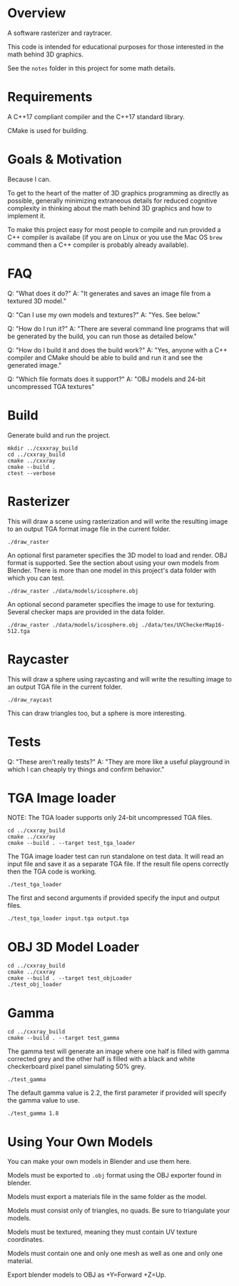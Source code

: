 # Overview

A software rasterizer and raytracer.

This code is intended for educational purposes
for those interested in the math behind 3D graphics.

See the `notes` folder in this project for some math details.

# Requirements

A C++17 compliant compiler and the C++17 standard library.

CMake is used for building.

# Goals & Motivation

Because I can.

To get to the heart of the matter of 3D graphics programming
as  directly as  possible,  generally minimizing  extraneous
details for  reduced cognitive complexity in  thinking about
the math behind 3D graphics and how to implement it.

To make this project easy for most people to compile and run
provided a C++ compiler is availabe  (if you are on Linux or
you use  the Mac OS  `brew` command  then a C++  compiler is
probably already available).

# FAQ

Q: "What does it do?"
A: "It generates and saves an image file from a textured 3D model."

Q: "Can I use my own models and textures?"
A: "Yes. See below."

Q: "How do I run it?"
A: "There are several command line programs that will be generated by the build, you can run those as detailed below."

Q: "How do I build it and does the build work?"
A: "Yes, anyone with a C++ compiler and CMake should be able to build and run it and see the generated image."

Q: "Which file formats does it support?"
A: "OBJ models and 24-bit uncompressed TGA textures"

# Build

Generate build and run the project.

```
mkdir ../cxxxray_build
cd ../cxxray_build
cmake ../cxxray
cmake --build .
ctest --verbose
```

# Rasterizer

This will  draw a scene  using rasterization and  will write
the resulting  image to an  output TGA format image  file in
the current folder.

```
./draw_raster
```

An optional first  parameter specifies the 3D  model to load
and render. OBJ  format is supported. See  the section about
using your own  models from Blender. There is  more than one
model in this project's data folder with which you can test.

```
./draw_raster ./data/models/icosphere.obj
```

An optional second parameter specifies  the image to use for
texturing.  Several checker  maps are  provided in  the data
folder.

```
./draw_raster ./data/models/icosphere.obj ./data/tex/UVCheckerMap16-512.tga
```

# Raycaster

This will draw a sphere using raycasting and will write the
resulting image to an output TGA file in the current folder.

```
./draw_raycast
```

This can draw triangles too, but a sphere is more interesting.

# Tests

Q: "These aren't really tests?"
A: "They are more like a useful playground in which I can cheaply try things and confirm behavior."

# TGA Image loader

NOTE: The TGA loader supports only 24-bit uncompressed TGA files.

```
cd ../cxxray_build
cmake ../cxxray
cmake --build . --target test_tga_loader
```

The TGA image  loader test can run standalone  on test data.
It will  read an input  file and save  it as a  separate TGA
file. If the  result file opens correctly then  the TGA code
is working.

```
./test_tga_loader
```

The first and second arguments if provided specify the input
and output files.

```
./test_tga_loader input.tga output.tga
```

# OBJ 3D Model Loader

```
cd ../cxxray_build
cmake ../cxxray
cmake --build . --target test_objLoader
./test_obj_loader
```

# Gamma

```
cd ../cxxray_build
cmake --build . --target test_gamma
```

The  gamma test  will generate  an image  where one  half is
filled  with gamma  corrected  grey and  the  other half  is
filled  with  a black  and  white  checkerboard pixel  panel
simulating 50% grey.

```
./test_gamma
```

The  default gamma  value  is 2.2,  the  first parameter  if
provided will specify the gamma value to use.

```
./test_gamma 1.8
```

# Using Your Own Models

You can make your own models in Blender and use them here.

Models must be exported to `.obj` format using the OBJ
exporter found in blender.

Models must export a materials file in the same folder as the model.

Models must consist only of triangles, no quads. Be sure
to triangulate your models.

Models must be textured, meaning they must contain UV texture coordinates.

Models must contain one and only one mesh as well as one and only
one material.

Export blender models to OBJ as +Y=Forward +Z=Up.

